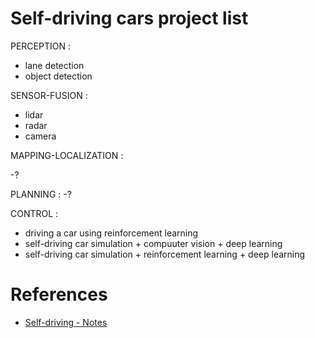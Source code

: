 # Self-driving cars project list


PERCEPTION : 
- lane detection 
- object detection 

SENSOR-FUSION : 
- lidar
- radar
- camera

MAPPING-LOCALIZATION : 
 
-?

PLANNING : 
 -?


CONTROL : 
- driving a car using reinforcement learning
- self-driving car simulation + compuuter vision  + deep learning
- self-driving car simulation + reinforcement learning + deep learning




# References

- [Self-driving - Notes](https://github.com/afondiel/research-notes/blob/master/automotive/self-driving/self-driving-notes.md)



